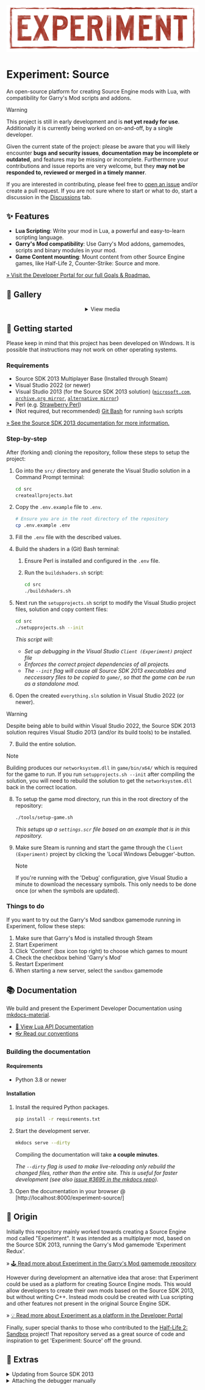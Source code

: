 <div align="middle">

![Experiment](./logo.png)

</div>

# Experiment: Source

An open-source platform for creating Source Engine mods with Lua, with compatibility for Garry's Mod scripts and addons.

> [!WARNING]
> This project is still in early development and is **not yet ready for use**.
> Additionally it is currently being worked on on-and-off, by a single developer.
>
> Given the current state of the project: please be aware that you will likely encounter **bugs and security issues**, **documentation may be incomplete or outdated**, and features may be missing or incomplete.
> Furthermore your contributions and issue reports are very welcome, but they **may not be responded to, reviewed or merged in a timely manner**.
>
> If you are interested in contributing, please feel free to [open an issue](https://github.com/experiment-games/experiment-source/issues) and/or create a pull request.
> If you are not sure where to start or what to do, start a discussion in the [Discussions](https://github.com/experiment-games/experiment-source/discussions) tab.

## ✨ Features

- **Lua Scripting**: Write your mod in Lua, a powerful and easy-to-learn scripting language.
- **Garry's Mod compatibility**: Use Garry's Mod addons, gamemodes, scripts and binary modules in your mod.
- **Game Content mounting**: Mount content from other Source Engine games, like Half-Life 2, Counter-Strike: Source and more.

[&raquo; Visit the Developer Portal for our full Goals & Roadmap.](https://experiment-games.github.io/experiment-source/general/goals-and-roadmap/)

## 📸 Gallery

<details align="center">

<summary>View media</summary>

[<img src="./docs/screenshot-mounting-game-content.jpg" width="30%" alt="Game Content Mounting">](./docs/screenshot-mounting-game-content.jpg)&nbsp;
[<img src="./docs/screenshot-start-server.jpg" width="30%" alt="Starting a server">](./docs/screenshot-start-server.jpg)&nbsp;

https://github.com/user-attachments/assets/9be0b481-3e7c-4acd-abbc-a1438f21e76c

</details>

## 🚀 Getting started

Please keep in mind that this project has been developed on Windows. It is possible that instructions may not work on other operating systems.

### Requirements

- Source SDK 2013 Multiplayer Base (Installed through Steam)
- Visual Studio 2022 (or newer)
- Visual Studio 2013 (for the Source SDK 2013 solution) ([`microsoft.com`](https://go.microsoft.com/fwlink/?LinkId=532504&type=ISO&clcid=0x409), [`archive.org mirror`](https://archive.org/details/en_visual_studio_community_2013_with_update_5_x86_dvd_6816332), [`alternative mirror`](https://mega.nz/file/Agw1zCyL#DhQtvdfir0CnusR2qMpGKxKx2LvnjhmWDhEcB029Dak))
- Perl (e.g. [Strawberry Perl](https://strawberryperl.com/))
- (Not required, but recommended) [Git Bash](https://git-scm.com/downloads) for running `bash` scripts

[&raquo; See the Source SDK 2013 documentation for more information.](https://developer.valvesoftware.com/wiki/Source_SDK_2013)

### Step-by-step

After (forking and) cloning the repository, follow these steps to setup the project:

1. Go into the `src/` directory and generate the Visual Studio solution in a Command Prompt terminal:

    ```bash
    cd src
    createallprojects.bat
    ```

2. Copy the `.env.example` file to `.env`.

    ```bash
    # Ensure you are in the root directory of the repository
    cp .env.example .env
    ```

3. Fill the `.env` file with the described values.

4. Build the shaders in a (Git) Bash terminal:

    1. Ensure Perl is installed and configured in the `.env` file.

    2. Run the `buildshaders.sh` script:

        ```bash
        cd src
        ./buildshaders.sh
        ```

5. Next run the `setupprojects.sh` script to modify the Visual Studio project files, solution and copy content files:

    ```bash
    cd src
    ./setupprojects.sh --init
    ```

    _This script will:_
    * _Set up debugging in the Visual Studio `Client (Experiment)` project file_
    * _Enforces the correct project dependencies of all projects._
    * _The `--init` flag will cause all Source SDK 2013 executables and neccessary files to be copied to `game/`, so that the game can be run as a standalone mod._

6. Open the created `everything.sln` solution in Visual Studio 2022 (or newer).

> [!WARNING]
> Despite being able to build within Visual Studio 2022, the Source SDK 2013 solution requires
> Visual Studio 2013 (and/or its build tools) to be installed.

7. Build the entire solution.

> [!NOTE]
> Building produces our `networksystem.dll` in `game/bin/x64/` which is required for the game to run. If you run `setupprojects.sh --init` after compiling the solution, you will need to rebuild the solution to get the `networksystem.dll` back in the correct location.

8. To setup the game mod directory, run this in the root directory of the repository:

    ```bash
    ./tools/setup-game.sh
    ```

    _This setups up a `settings.scr` file based on an example that is in this repository._

9. Make sure Steam is running and start the game through the `Client (Experiment)` project by clicking the 'Local Windows Debugger'-button.

    > [!NOTE]
    > If you're running with the 'Debug' configuration, give Visual Studio a minute to download the necessary symbols. This only needs to be done once (or when the symbols are updated).

### Things to do

If you want to try out the Garry's Mod sandbox gamemode running in Experiment, follow these steps:

1. Make sure that Garry's Mod is installed through Steam
2. Start Experiment
3. Click 'Content' (box icon top right) to choose which games to mount
4. Check the checkbox behind 'Garry's Mod'
5. Restart Experiment
6. When starting a new server, select the `sandbox` gamemode

## 📚 Documentation

We build and present the Experiment Developer Documentation using [mkdocs-material](https://squidfunk.github.io/mkdocs-material/).

- [📕 View Lua API Documentation](https://experiment-games.github.io/experiment-source)
- [👓 Read our conventions](https://experiment-games.github.io/experiment-source/general/conventions/)

### Building the documentation

#### Requirements

- Python 3.8 or newer

#### Installation

1. Install the required Python packages.

    ```bash
    pip install -r requirements.txt
    ```

2. Start the development server.

    ```bash
    mkdocs serve --dirty
    ```

    Compiling the documentation will take **a couple minutes**.

    _The `--dirty` flag is used to make live-reloading only rebuild the changed_
    _files, rather than the entire site. This is useful for faster development (see also [issue #3695 in the mkdocs repo](https://github.com/mkdocs/mkdocs/issues/3695))._

3. Open the documentation in your browser @ [http://localhost:8000/experiment-source/]

## 🐣 Origin

Initially this repository mainly worked towards creating a Source Engine mod
called "Experiment". It was intended as a multiplayer mod, based on the Source SDK
2013, running the Garry's Mod gamemode 'Experiment Redux'.

&raquo; [🕹 Read more about Experiment in the Garry's Mod gamemode repository](https://github.com/luttje/gmod-experiment-redux)

However during development an alternative idea that arose: that Experiment could
be used as a platform for creating Source Engine mods. This would allow developers
to create their own mods based on the Source SDK 2013, but without writing C++.
Instead mods could be created with Lua scripting and other features not present
in the original Source Engine SDK.

&raquo; [💡 Read more about Experiment as a platform in the Developer Portal](https://experiment-games.github.io/experiment-source)

Finally, super special thanks to those who contributed to the [Half-Life 2: Sandbox](https://github.com/Planimeter/hl2sb-src) project!
That repository served as a great source of code and inspiration to get 'Experiment: Source' off the ground.

## 🏸 Extras

<details>

<summary>Updating from Source SDK 2013</summary>

1. Switch to the `master` branch.

    ```bash
    git checkout master
    ```

2. Ensure that the upstream repository is added as a remote.

    ```bash
    git remote add upstream https://github.com/ValveSoftware/source-sdk-2013
    git remote set-url --push upstream DISABLE
    ```

3. Fetch the latest changes from the upstream repository.

    ```bash
    git fetch upstream
    ```

4. Merge the changes from the upstream repository into the `master` branch.

    ```bash
    git merge upstream/master
    ```

5. Resolve any merge conflicts, if necessary.

6. Push the changes to this forked repository.

    ```bash
    git push origin master
    ```

7. Switch to the `experiment-main` branch.

    ```bash
    git checkout experiment-main
    ```

8. Merge the changes from the `master` branch into the `experiment-main` branch.

    ```bash
    git merge master
    ```
</details>

<details>

<summary>Attaching the debugger manually</summary>

This should not be necessary if you've run the `setupprojects.sh` script.

More instructions can be found here: [check the official docs and use values like this:](https://developer.valvesoftware.com/wiki/Installing_and_Debugging_the_Source_Code)

Setup the debugger with the following values:
> - Command: `C:\Program Files %28x86%29\Steam\steamapps\common\Source SDK Base 2013 Multiplayer\hl2.exe`
> - Command Arguments: `-allowdebug -dev -sw -game "C:\Program Files (x86)\Steam\steamapps\sourcemods\experiment"`
> - Working Directory: `C:\Program Files %28x86%29\Steam\steamapps\common\Source SDK Base 2013 Multiplayer`

</details>
